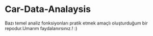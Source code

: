 # Car-Data-Analaysis
Bazı temel analiz fonksiyonları pratik etmek amaçlı oluşturduğum bir repodur.Umarım faydalanırsınız.! :)
